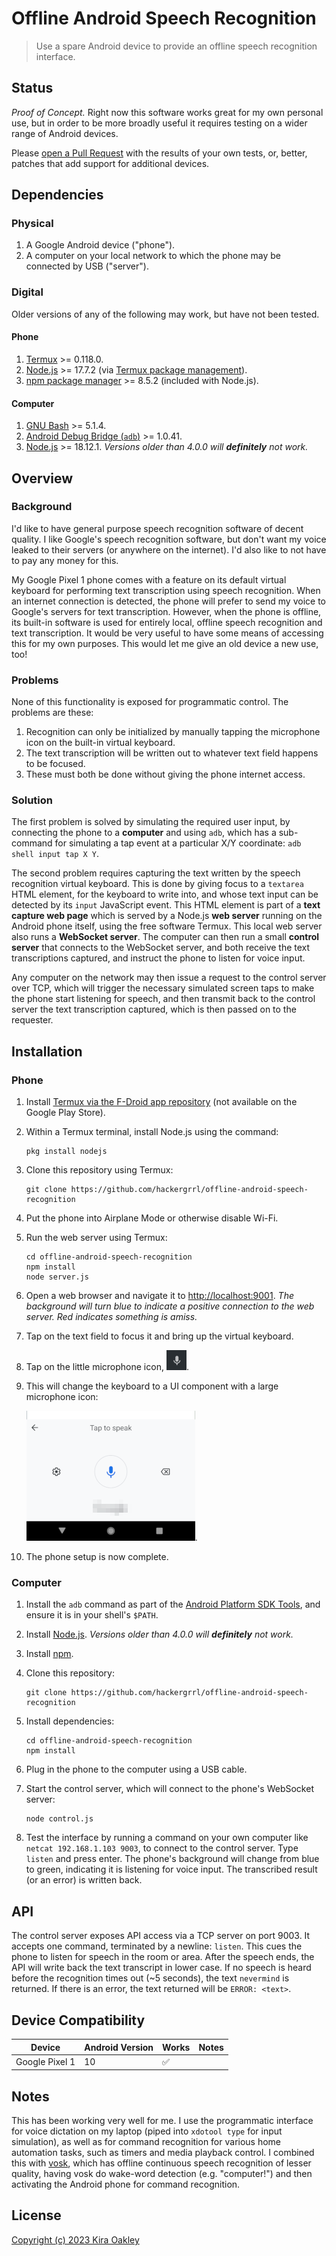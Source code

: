 # Offline Android Speech Recognition

> Use a spare Android device to provide an offline speech recognition interface.

## Status
*Proof of Concept.* Right now this software works great for my own personal use, but in order to be more broadly useful it requires testing on a wider range of Android devices.

Please [open a Pull Request][new-pr] with the results of your own tests, or, better, patches that add support for additional devices.

## Dependencies

### Physical
1. A Google Android device ("phone").
2. A computer on your local network to which the phone may be connected by USB ("server").

### Digital
Older versions of any of the following may work, but have not been tested.

#### Phone
1. [Termux][termux] >= 0.118.0.
2. [Node.js][node.js] >= 17.7.2 (via [Termux package management][termux-pkg]).
3. [npm package manager][npm] >= 8.5.2 (included with Node.js).
#### Computer
1. [GNU Bash][bash] >= 5.1.4.
2. [Android Debug Bridge (`adb`)][adb] >= 1.0.41.
3. [Node.js][node.js] >= 18.12.1. *Versions older than 4.0.0 will **definitely** not work.*

## Overview
### Background
I'd like to have general purpose speech recognition software of decent quality. I like Google's speech recognition software, but don't want my voice leaked to their servers (or anywhere on the internet). I'd also like to not have to pay any money for this.

My Google Pixel 1 phone comes with a feature on its default virtual keyboard for performing text transcription using speech recognition. When an internet connection is detected, the phone will prefer to send my voice to Google's servers for text transcription. However, when the phone is offline, its built-in software is used for entirely local, offline speech recognition and text transcription. It would be very useful to have some means of accessing this for my own purposes. This would let me give an old device a new use, too!

### Problems
None of this functionality is exposed for programmatic control. The problems are these:

1. Recognition can only be initialized by manually tapping the microphone icon on the built-in virtual keyboard.
2. The text transcription will be written out to whatever text field happens to be focused.
3. These must both be done without giving the phone internet access.

### Solution
The first problem is solved by simulating the required user input, by connecting the phone to a **computer** and using `adb`, which has a sub-command for simulating a tap event at a particular X/Y coordinate: `adb shell input tap X Y`.

The second problem requires capturing the text written by the speech recognition virtual keyboard. This is done by giving focus to a `textarea` HTML element, for the keyboard to write into, and whose text input can be detected by its `input` JavaScript event. This HTML element is part of a **text capture web page** which is served by a Node.js **web server** running on the Android phone itself, using the free software Termux. This local web server also runs a **WebSocket server**. The computer can then run a small **control server** that connects to the WebSocket server, and both receive the text transcriptions captured, and instruct the phone to listen for voice input.

Any computer on the network may then issue a request to the control server over TCP, which will trigger the necessary simulated screen taps to make the phone start listening for speech, and then transmit back to the control server the text transcription captured, which is then passed on to the requester.

## Installation
### Phone
1. Install [Termux via the F-Droid app repository][f-droid] (not available on the Google Play Store).
2. Within a Termux terminal, install Node.js using the command:

    ```shell
    pkg install nodejs
    ```

3. Clone this repository using Termux:

    ```shell
    git clone https://github.com/hackergrrl/offline-android-speech-recognition
    ```

4. Put the phone into Airplane Mode or otherwise disable Wi-Fi.
5. Run the web server using Termux:

    ```shell
    cd offline-android-speech-recognition
    npm install
    node server.js
    ```

6. Open a web browser and navigate it to <http://localhost:9001>. *The background will turn blue to indicate a positive connection to the web server. Red indicates something is amiss.*
7. Tap on the text field to focus it and bring up the virtual keyboard.
8. Tap on the little microphone icon, ![microphone icon](mic-icon.png).
9. This will change the keyboard to a UI component with a large microphone icon:

    ![microphone keyboard](mic-keyboard.png).

10. The phone setup is now complete.

### Computer
1. Install the `adb` command as part of the [Android Platform SDK Tools](https://developer.android.com/tools/releases/platform-tools), and ensure it is in your shell's `$PATH`.
2. Install [Node.js](https://nodejs.org/en). *Versions older than 4.0.0 will **definitely** not work.*
3. Install [npm](https://npmjs.org).
4. Clone this repository:

    ```shell
    git clone https://github.com/hackergrrl/offline-android-speech-recognition
    ```

5. Install dependencies:

    ```shell
    cd offline-android-speech-recognition
    npm install
    ```

6. Plug in the phone to the computer using a USB cable.
7. Start the control server, which will connect to the phone's WebSocket server:

    ```
    node control.js
    ```

8. Test the interface by running a command on your own computer like `netcat 192.168.1.103 9003`, to connect to the control server. Type `listen` and press enter. The phone's background will change from blue to green, indicating it is listening for voice input. The transcribed result (or an error) is written back.

## API
The control server exposes API access via a TCP server on port 9003. It accepts one command, terminated by a newline: `listen`. This cues the phone to listen for speech in the room or area. After the speech ends, the API will write back the text transcript in lower case. If no speech is heard before the recognition times out (~5 seconds), the text `nevermind` is returned. If there is an error, the text returned will be `ERROR: <text>`.

## Device Compatibility
|Device|Android Version|Works|Notes|
|---|---|---|---|
|Google Pixel 1|10|✅||

## Notes
This has been working very well for me. I use the programmatic interface for voice dictation on my laptop (piped into `xdotool type` for input simulation), as well as for command recognition for various home automation tasks, such as timers and media playback control. I combined this with [vosk](https://alphacephei.com/vosk/), which has offline continuous speech recognition of lesser quality, having vosk do wake-word detection (e.g. "computer!") and then activating the Android phone for command recognition.

## License

[Copyright (c) 2023 Kira Oakley](LICENSE)

[f-droid]: https://f-droid.org/en/packages/com.termux/
[new-pr]: https://github.com/hackergrrl/offline-android-speech-recognition/pulls
[termux]: https://termux.dev/en/
[node.js]: https://nodejs.org/en
[npm]: https://docs.npmjs.com/cli/v10/commands/npm
[termux-pkg]: https://wiki.termux.com/wiki/Package_Management
[bash]: https://www.gnu.org/software/bash/
[adb]: https://developer.android.com/tools/adb
